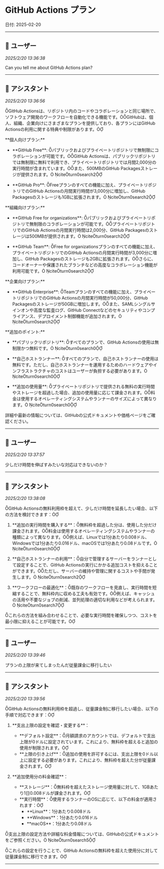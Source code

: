 # GitHub Actions プラン

日付: 2025-02-20

---

## 👤 ユーザー
*2025/2/20 13:36:38*

Can you tell me about GitHub Actions plan?

---

## 🤖 アシスタント
*2025/2/20 13:36:56*

GitHub Actionsは、リポジトリ内のコードやコラボレーションと同じ場所で、ソフトウェア開発のワークフローを自動化できる機能です。GitHubは、個人、組織、企業向けにさまざまなプランを提供しており、各プランにはGitHub Actionsの利用に関する特典や制限があります。

\*\*個人向けプラン:\*\*

- \*\*GitHub Free\*\*: パブリックおよびプライベートリポジトリで無制限にコラボレーションが可能です。GitHub Actionsは、パブリックリポジトリでは無制限に無料で利用でき、プライベートリポジトリでは月間2,000分の実行時間が含まれています。また、500MBのGitHub Packagesストレージが提供されます。 citeturn0search2

- \*\*GitHub Pro\*\*: Freeプランのすべての機能に加え、プライベートリポジトリでのGitHub Actionsの月間実行時間が3,000分に増加し、GitHub Packagesのストレージも1GBに拡張されます。 citeturn0search2

\*\*組織向けプラン:\*\*

- \*\*GitHub Free for organizations\*\*: パブリックおよびプライベートリポジトリで無制限のコラボレーションが可能です。プライベートリポジトリでのGitHub Actionsの月間実行時間は2,000分、GitHub Packagesのストレージは500MBが提供されます。 citeturn0search2

- \*\*GitHub Team\*\*: Free for organizationsプランのすべての機能に加え、プライベートリポジトリでのGitHub Actionsの月間実行時間が3,000分に増加し、GitHub Packagesのストレージも2GBに拡張されます。さらに、コードオーナーや保護されたブランチなどの高度なコラボレーション機能が利用可能です。 citeturn0search2

\*\*企業向けプラン:\*\*

- \*\*GitHub Enterprise\*\*: Teamプランのすべての機能に加え、プライベートリポジトリでのGitHub Actionsの月間実行時間が50,000分、GitHub Packagesのストレージが50GBに増加します。また、SAMLシングルサインオンや高度な監査ログ、GitHub Connectなどのセキュリティやコンプライアンス、デプロイメント制御機能が追加されます。 citeturn0search2

\*\*追加のポイント:\*\*

- \*\*パブリックリポジトリ\*\*: すべてのプランで、GitHub Actionsの使用は無制限かつ無料です。 citeturn0search0

- \*\*自己ホストランナー\*\*: すべてのプランで、自己ホストランナーの使用は無料です。ただし、自己ホストランナーを運用するためのハードウェアやインフラストラクチャのコストはユーザーが負担する必要があります。 citeturn0search0

- \*\*追加の使用量\*\*: プライベートリポジトリで提供される無料の実行時間やストレージを超過した場合、追加の使用量に応じて課金されます。料金は使用するオペレーティングシステムやランナーのサイズによって異なります。 citeturn0search0

詳細や最新の情報については、GitHubの公式ドキュメントや価格ページをご確認ください。

---

## 👤 ユーザー
*2025/2/20 13:37:57*

少しだけ時間を伸ばすみたいな対応はできないのか？

---

## 🤖 アシスタント
*2025/2/20 13:38:08*

GitHub Actionsの無料利用枠を超えて、少しだけ時間を延長したい場合、以下の方法を検討できます：

1. \*\*追加の実行時間を購入する\*\*：無料枠を超過した分は、使用した分だけ課金されます。料金は使用するオペレーティングシステムやランナーの種類によって異なります。例えば、Linuxでは1分あたり0.008ドル、Windowsでは1分あたり0.016ドル、macOSでは1分あたり0.08ドルです。 citeturn0search0

2. \*\*自己ホストランナーの利用\*\*：自分で管理するサーバーをランナーとして設定することで、GitHub Actionsの実行にかかる追加コストを抑えることができます。ただし、サーバーの維持や管理に関するコストや手間が発生します。 citeturn0search2

3. \*\*ワークフローの最適化\*\*：既存のワークフローを見直し、実行時間を短縮することで、無料枠内に収める工夫も有効です。例えば、キャッシュの活用や不要なジョブの削減、並列処理の適切な利用などが考えられます。 citeturn0search7

これらの方法を組み合わせることで、必要な実行時間を確保しつつ、コストを最小限に抑えることが可能です。

---

## 👤 ユーザー
*2025/2/20 13:39:46*

プランの上限が来てしまったんだ従量課金に移行したい

---

## 🤖 アシスタント
*2025/2/20 13:39:56*

GitHub Actionsの無料利用枠を超過し、従量課金制に移行したい場合、以下の手順で対応できます：

1. \*\*支出上限の設定を確認・変更する\*\*：
   - \*\*デフォルト設定\*\*：月額請求のアカウントでは、デフォルトで支出上限が0ドルに設定されています。これにより、無料枠を超えると追加の使用が制限されます。
   - \*\*上限の引き上げ\*\*：追加の使用を許可するには、支出上限を0ドル以上に設定する必要があります。これにより、無料枠を超えた分が従量課金されます。

2. \*\*追加使用分の料金確認\*\*：
   - \*\*ストレージ\*\*：無料枠を超えたストレージ使用量に対して、1GBあたり1日0.008ドルが課金されます。
   - \*\*実行時間\*\*：使用するランナーのOSに応じて、以下の料金が適用されます：
     - \*\*Linux\*\*：1分あたり0.008ドル
     - \*\*Windows\*\*：1分あたり0.016ドル
     - \*\*macOS\*\*：1分あたり0.08ドル

支出上限の設定方法や詳細な料金情報については、GitHubの公式ドキュメントをご参照ください。 citeturn0search5

これらの設定を行うことで、GitHub Actionsの無料枠を超えた使用分に対して従量課金制に移行できます。

---
